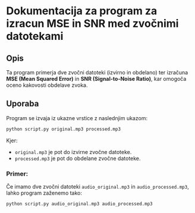# Dokumentacija za program za izracun MSE in SNR med zvočnimi datotekami

## Opis
Ta program primerja dve zvočni datoteki (izvirno in obdelano) ter izračuna **MSE (Mean Squared Error)** in **SNR (Signal-to-Noise Ratio)**, kar omogoča oceno kakovosti obdelave zvoka.

## Uporaba
Program se izvaja iz ukazne vrstice z naslednjim ukazom:
```sh
python script.py original.mp3 processed.mp3
```
Kjer:
- `original.mp3` je pot do izvirne zvočne datoteke.
- `processed.mp3` je pot do obdelane zvočne datoteke.

### Primer:
Če imamo dve zvočni datoteki `audio_original.mp3` in `audio_processed.mp3`, lahko program zaženemo tako:
```sh
python script.py audio_original.mp3 audio_processed.mp3
```

